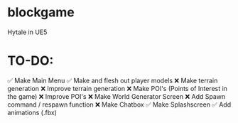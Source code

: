 # blockgame
Hytale in UE5

# TO-DO:
✅ Make Main Menu
✅ Make and flesh out player models
❌ Make terrain generation
❌ Improve terrain generation
❌ Make POI's (Points of Interest in the game)
❌ Improve POI's
❌ Make World Generator Screen
❌ Add Spawn command / respawn function
❌ Make Chatbox
✅ Make Splashscreen
✅ Add animations (.fbx)
